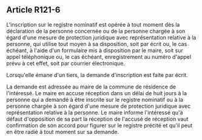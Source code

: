 ## Article R121-6

L'inscription sur le registre nominatif est opérée à tout moment dès la déclaration de la personne concernée
ou de la personne chargée à son égard d'une mesure de protection juridique avec représentation relative à la
personne, qui utilise tout moyen à sa disposition, soit par écrit ou, le cas échéant, à l'aide d'un formulaire mis
à disposition par le maire, soit sur appel téléphonique ou, le cas échéant, enregistrement au numéro d'appel
prévu à cet effet, soit par courrier électronique.

Lorsqu'elle émane d'un tiers, la demande d'inscription est faite par écrit.

La demande est adressée au maire de la commune de résidence de l'intéressé. Le maire en accuse réception
dans un délai de huit jours à la personne qui a demandé à être inscrite sur le registre nominatif ou à la
personne chargée à son égard d'une mesure de protection juridique avec représentation relative à la personne.
Le maire informe l'intéressé qu'à défaut d'opposition de sa part la réception de l'accusé de réception vaut
confirmation de son accord pour figurer sur le registre précité et qu'il peut en être radié à tout moment sur sa
demande.

